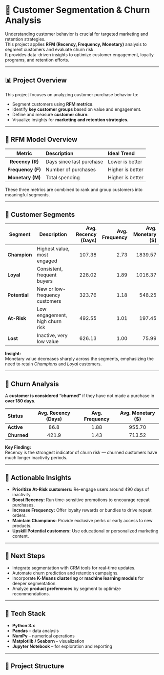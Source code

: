 # 🧮 Customer Segmentation & Churn Analysis

Understanding customer behavior is crucial for targeted marketing and retention strategies.  
This project applies **RFM (Recency, Frequency, Monetary)** analysis to segment customers and evaluate churn risk.  
It provides data-driven insights to optimize customer engagement, loyalty programs, and retention efforts.

---

## 📊 Project Overview

This project focuses on analyzing customer purchase behavior to:

- Segment customers using **RFM metrics**.  
- Identify **key customer groups** based on value and engagement.  
- Define and measure **customer churn**.  
- Visualize insights for **marketing and retention strategies**.

---

## 🧠 RFM Model Overview

| Metric | Description | Ideal Trend |
|:-------:|:-------------|:-------------|
| **Recency (R)** | Days since last purchase | Lower is better |
| **Frequency (F)** | Number of purchases | Higher is better |
| **Monetary (M)** | Total spending | Higher is better |

These three metrics are combined to rank and group customers into meaningful segments.

---

## 🧩 Customer Segments

| Segment | Description | Avg. Recency (Days) | Avg. Frequency | Avg. Monetary ($) |
|----------|--------------|--------------------:|----------------:|------------------:|
| **Champion** | Highest value, most engaged | 107.38 | 2.73 | 1839.57 |
| **Loyal** | Consistent, frequent buyers | 228.02 | 1.89 | 1016.37 |
| **Potential** | New or low-frequency customers | 323.76 | 1.18 | 548.25 |
| **At-Risk** | Low engagement, high churn risk | 492.55 | 1.01 | 197.45 |
| **Lost** | Inactive, very low value | 626.13 | 1.00 | 75.99 |

**Insight:**  
Monetary value decreases sharply across the segments, emphasizing the need to retain *Champions* and *Loyal* customers.

---

## 🔄 Churn Analysis

A **customer is considered “churned”** if they have not made a purchase in **over 180 days**.

| Status | Avg. Recency (Days) | Avg. Frequency | Avg. Monetary ($) |
|:--------|:--------------------:|:----------------:|:----------------:|
| **Active** | 86.8 | 1.88 | 955.70 |
| **Churned** | 421.9 | 1.43 | 713.52 |

**Key Finding:**  
Recency is the strongest indicator of churn risk — churned customers have much longer inactivity periods.

---

## 🎯 Actionable Insights

- **Prioritize At-Risk customers:** Re-engage users around 490 days of inactivity.  
- **Boost Recency:** Run time-sensitive promotions to encourage repeat purchases.  
- **Increase Frequency:** Offer loyalty rewards or bundles to drive repeat orders.  
- **Maintain Champions:** Provide exclusive perks or early access to new products.  
- **Upskill Potential customers:** Use educational or personalized marketing content.

---

## 🚀 Next Steps

- Integrate segmentation with CRM tools for real-time updates.  
- Automate churn prediction and retention campaigns.  
- Incorporate **K-Means clustering** or **machine learning models** for deeper segmentation.  
- Analyze **product preferences** by segment to optimize recommendations.

---

## 🧰 Tech Stack

- **Python 3.x**  
- **Pandas** – data analysis  
- **NumPy** – numerical operations  
- **Matplotlib / Seaborn** – visualization  
- **Jupyter Notebook** – for exploration and reporting  

---

## 📂 Project Structure

